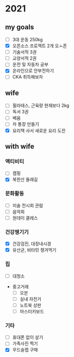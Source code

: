# 2021

## my goals

- [ ] 3대 운동 250kg
- [x] 오픈소스 프로젝트 2개 오ㅗ픈
- [ ] 기술서적 3권
- [ ] 교양서적 2권
- [ ] 운전 및 자동차 공부
- [x] 온라인으로 안부전하기
- [ ] CKA 취득해보자

## wife

- [ ] 필라테스, 근육량 현재보다 2kg
- [ ] 독서 3권
- [ ] 배움
- [ ] 차 통장 만들기
- [x] 요리책 사서 새로운 요리 도전

## with wife

### 액티비티

- [ ] 캠핑
- [x] 북한산 둘래길

### 문화활동

- [ ] 미술 전시회 관람
- [ ] 음악회
- [ ] 원데이 클레스

### 건강챙기기

- [x] 건강검진, 대장내시경
- [x] 유산균, 비타민 챙겨먹기

### 집

- [ ] 대청소
- 중고거래
  - [ ] 오븐
  - [ ] 실내 자전거
  - [ ] 노트북 상판
  - [ ] 마스터키보드

### 기타

- [ ] 휴대폰 없이 살기
- [ ] 가족사진 찍기
- [x] 우드슬랩 구매
